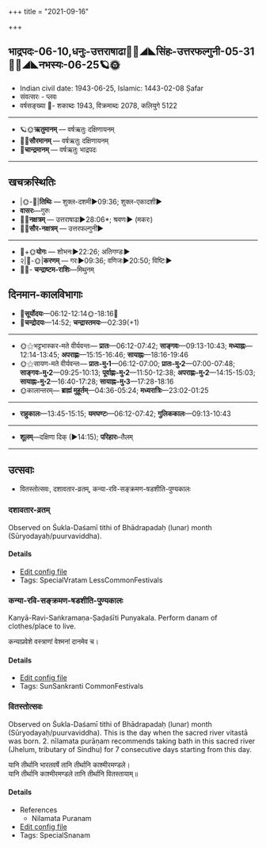 +++
title = "2021-09-16"

+++
## भाद्रपदः-06-10,धनुः-उत्तराषाढा🌛🌌◢◣सिंहः-उत्तरफल्गुनी-05-31🌌🌞◢◣नभस्यः-06-25🪐🌞
- Indian civil date: 1943-06-25, Islamic: 1443-02-08 Ṣafar
- संवत्सरः - प्लवः
- वर्षसङ्ख्या 🌛- शकाब्दः 1943, विक्रमाब्दः 2078, कलियुगे 5122
___________________
- 🪐🌞**ऋतुमानम्** — वर्षऋतुः दक्षिणायनम्
- 🌌🌞**सौरमानम्** — वर्षऋतुः दक्षिणायनम्
- 🌛**चान्द्रमानम्** — वर्षऋतुः भाद्रपदः
___________________


## खचक्रस्थितिः
- |🌞-🌛|**तिथिः** — शुक्ल-दशमी►09:36; शुक्ल-एकादशी►  
- **वासरः**—गुरुः  
- 🌌🌛**नक्षत्रम्** — उत्तराषाढा►28:06*; श्रवणः► (मकरः)  
- 🌌🌞**सौर-नक्षत्रम्** — उत्तरफल्गुनी►  
___________________
- 🌛+🌞**योगः** — शोभनः►22:26; अतिगण्डः►  
- २|🌛-🌞|**करणम्** — गरः►09:36; वणिजः►20:50; विष्टिः►  
- 🌌🌛- **चन्द्राष्टम-राशिः**—मिथुनम्  


## दिनमान-कालविभागाः
- 🌅**सूर्योदयः**—06:12-12:14🌞️-18:16🌇  
- 🌛**चन्द्रोदयः**—14:52; **चन्द्रास्तमयः**—02:39(+1)  
___________________
- 🌞⚝भट्टभास्कर-मते वीर्यवन्तः— **प्रातः**—06:12-07:42; **साङ्गवः**—09:13-10:43; **मध्याह्नः**—12:14-13:45; **अपराह्णः**—15:15-16:46; **सायाह्नः**—18:16-19:46  
- 🌞⚝सायण-मते वीर्यवन्तः— **प्रातः-मु॰1**—06:12-07:00; **प्रातः-मु॰2**—07:00-07:48; **साङ्गवः-मु॰2**—09:25-10:13; **पूर्वाह्णः-मु॰2**—11:50-12:38; **अपराह्णः-मु॰2**—14:15-15:03; **सायाह्नः-मु॰2**—16:40-17:28; **सायाह्नः-मु॰3**—17:28-18:16  
- 🌞कालान्तरम्— **ब्राह्मं मुहूर्तम्**—04:36-05:24; **मध्यरात्रिः**—23:02-01:25  
___________________
- **राहुकालः**—13:45-15:15; **यमघण्टः**—06:12-07:42; **गुलिककालः**—09:13-10:43  
___________________
- **शूलम्**—दक्षिणा दिक् (►14:15); **परिहारः**–तैलम्  
___________________

## उत्सवाः
- वितस्तोत्सवः, दशावतार-व्रतम्, कन्या-रवि-सङ्क्रमण-षडशीति-पुण्यकालः
### दशावतार-व्रतम्

Observed on Śukla-Daśamī tithi of Bhādrapadaḥ (lunar) month (Sūryodayaḥ/puurvaviddha). 

#### Details
- [Edit config file](https://github.com/jyotisham/adyatithi/tree/master/devatA/vaiShNava/lunar_month/tithi/06/10/dazAvatAra-vratam.toml)
- Tags: SpecialVratam LessCommonFestivals


### कन्या-रवि-सङ्क्रमण-षडशीति-पुण्यकालः

Kanyā-Ravi-Saṅkramaṇa-Ṣaḍaśīti Punyakala. Perform danam of clothes/place to live.

कन्याप्रवेशे वस्त्राणां वेश्मनां दानमेव च।



#### Details
- [Edit config file](https://github.com/jyotisham/adyatithi/tree/master/time_focus/sankrAnti/description_only/kanyA-ravi-saGkramaNa-SaDazIti-puNyakAlaH.toml)
- Tags: SunSankranti CommonFestivals


### वितस्तोत्सवः

Observed on Śukla-Daśamī tithi of Bhādrapadaḥ (lunar) month (Sūryodayaḥ/puurvaviddha). This is the day when the sacred river vitastā was born. 2.  nīlamata purāṇam recommends taking bath in this sacred river (Jhelum, tributary of Sindhu) for 7 consecutive days starting from this day.

यानि तीर्थानि भारतवर्षे तानि तीर्थानि काश्मीरमण्डले।  
यानि तीर्थानि काश्मीरमण्डले तानि तीर्थानि वितस्तायाम्॥



#### Details
- References
  - Nilamata Puranam
- [Edit config file](https://github.com/jyotisham/adyatithi/tree/master/devatA/nadI/lunar_month/tithi/06/10/vitastOtsavaH.toml)
- Tags: SpecialSnanam


